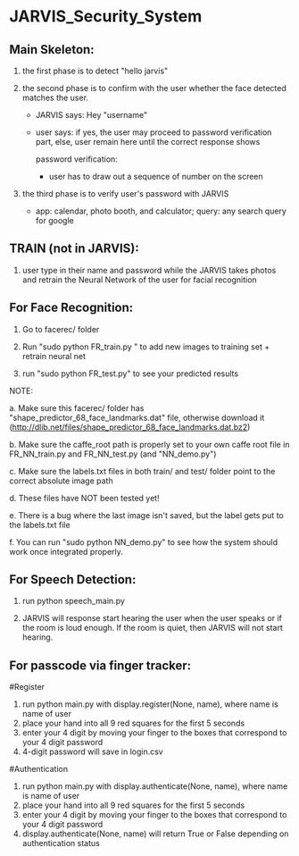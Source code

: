 # JARVIS_Security_System

## Main Skeleton:

1. the first phase is to detect "hello jarvis"

2. the second phase is to confirm with the user whether the face detected matches the user.
    - JARVIS says: Hey "username"
    - user says: <yes or no>
    if yes, the user may proceed to password verification part, else, user remain here until the correct response shows

        password verification:
        - user has to draw out a sequence of number on the screen

3. the third phase is to verify user's password with JARVIS
    - <open app or google query>
      app: calendar, photo booth, and calculator; query: any search query for google


## TRAIN (not in JARVIS):

1. user type in their name and password while the JARVIS takes photos and retrain the Neural Network of the user for facial recognition

## For Face Recognition:

1. Go to facerec/ folder

2. Run "sudo python FR_train.py <name>" to add new images to training set + retrain neural net

3. run "sudo python FR_test.py" to see your predicted results

NOTE:

a. Make sure this facerec/ folder has "shape_predictor_68_face_landmarks.dat" file, otherwise download it (http://dlib.net/files/shape_predictor_68_face_landmarks.dat.bz2)

b. Make sure the caffe_root path is properly set to your own caffe root file in FR_NN_train.py and FR_NN_test.py (and "NN_demo.py")

c. Make sure the labels.txt files in both train/ and test/ folder point to the correct absolute image path

d. These files have NOT been tested yet!

e. There is a bug where the last image isn't saved, but the label gets put to the labels.txt file

f. You can run "sudo python NN_demo.py" to see how the system should work once integrated properly.

## For Speech Detection:

1. run python speech_main.py

2. JARVIS will response start hearing the user when the user speaks or if the room is loud enough. If the room is quiet, then JARVIS will not start hearing.


## For passcode via finger tracker:

#Register
1. run python main.py with display.register(None, name), where name is name of user
2. place your hand into all 9 red squares for the first 5 seconds
3. enter your 4 digit by moving your finger to the boxes that correspond to your 4 digit password
4. 4-digit password will save in login.csv

#Authentication
1. run python main.py with display.authenticate(None, name), where name is name of user
2. place your hand into all 9 red squares for the first 5 seconds
3. enter your 4 digit by moving your finger to the boxes that correspond to your 4 digit password
4. display.authenticate(None, name) will return True or False depending on authentication status

